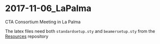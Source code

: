 # 2017-11-06_LaPalma
CTA Consortium Meeting in La Palma

The latex files need both `standardsetup.sty` and `beamersetup.sty` from the [Resources](https://github.com/tino-michael-talks/Resources) repository
